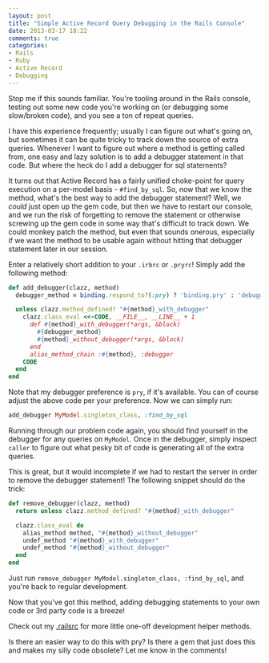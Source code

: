 ```yaml
---
layout: post
title: "Simple Active Record Query Debugging in the Rails Console"
date: 2013-03-17 18:22
comments: true
categories:
- Rails
- Ruby
- Active Record
- Debugging
---
```


Stop me if this sounds familiar.  You're tooling around in the Rails console, testing out some new code you're working on (or debugging some slow/broken code), and you see a ton of repeat queries.

I have this experience frequently; usually I can figure out what's going on, but sometimes it can be quite tricky to track down the source of extra queries.  Whenever I want to figure out where a method is getting called from, one easy and lazy solution is to add a debugger statement in that code.  But where the heck do I add a debugger for sql statements?

It turns out that Active Record has a fairly unified choke-point for query execution on a per-model basis - `#find_by_sql`.  So, now that we know the method, what's the best way to add the debugger statement?  Well, we *could* just open up the gem code, but then we have to restart our console, and we run the risk of forgetting to remove the statement or otherwise screwing up the gem code in some way that's difficult to track down.  We could monkey patch the method, but even that sounds onerous, especially if we want the method to be usable again without hitting that debugger statement later in our session.

Enter a relatively short addition to your `.irbrc` or `.pryrc`!  Simply add the following method:

```ruby
def add_debugger(clazz, method)
  debugger_method = binding.respond_to?(:pry) ? 'binding.pry' : 'debugger'

  unless clazz.method_defined? "#{method}_with_debugger"
    clazz.class_eval <<-CODE, __FILE__, __LINE__ + 1
      def #{method}_with_debugger(*args, &block)
        #{debugger_method}
        #{method}_without_debugger(*args, &block)
      end
      alias_method_chain :#{method}, :debugger
    CODE
  end
end
```

Note that my debugger preference is `pry`, if it's available.  You can of course adjust the above code per your preference.  Now we can simply run:

```ruby
add_debugger MyModel.singleton_class, :find_by_sql
```

Running through our problem code again, you should find yourself in the debugger for any queries on `MyModel`.  Once in the debugger, simply inspect `caller` to figure out what pesky bit of code is generating all of the extra queries.

This is great, but it would incomplete if we had to restart the server in order to remove the debugger statement!  The following snippet should do the trick:

```ruby
def remove_debugger(clazz, method)
  return unless clazz.method_defined? "#{method}_with_debugger"

  clazz.class_eval do
    alias_method method, "#{method}_without_debugger"
    undef_method "#{method}_with_debugger"
    undef_method "#{method}_without_debugger"
  end
end
```

Just run `remove_debugger MyModel.singleton_class, :find_by_sql`, and you're back to regular development.

Now that you've got this method, adding debugging statements to your own code or 3rd party code is a breeze!

Check out my [.railsrc](https://github.com/a-warner/dotfiles/blob/master/.railsrc) for more little one-off development helper methods.

Is there an easier way to do this with pry?  Is there a gem that just does this and makes my silly code obsolete?  Let me know in the comments!
